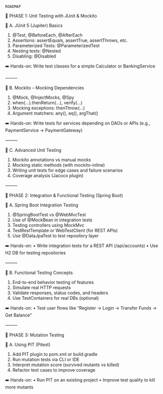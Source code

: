 `ROADMAP`

📍 PHASE 1: Unit Testing with JUnit & Mockito

🔹 A. JUnit 5 (Jupiter) Basics
1.	@Test, @BeforeEach, @AfterEach
2.	Assertions: assertEquals, assertTrue, assertThrows, etc.
3.	Parameterized Tests: @ParameterizedTest
4.	Nesting tests: @Nested
5.	Disabling: @Disabled

➡️ Hands-on: Write test classes for a simple Calculator or BankingService

⸻

🔹 B. Mockito – Mocking Dependencies
1.	@Mock, @InjectMocks, @Spy
2.	when(...).thenReturn(...), verify(...)
3.	Mocking exceptions: thenThrow(...)
4.	Argument matchers: any(), eq(), argThat()

➡️ Hands-on: Write tests for services depending on DAOs or APIs (e.g., PaymentService → PaymentGateway)

⸻

🔹 C. Advanced Unit Testing
1.	Mockito annotations vs manual mocks
2.	Mocking static methods (with mockito-inline)
3.	Writing unit tests for edge cases and failure scenarios
4.	Coverage analysis (Jacoco plugin)

⸻

📍 PHASE 2: Integration & Functional Testing (Spring Boot)

🔹 A. Spring Boot Integration Testing
1.	@SpringBootTest vs @WebMvcTest
2.	Use of @MockBean in integration tests
3.	Testing controllers using MockMvc
4.	TestRestTemplate or WebTestClient (for REST APIs)
5.	Use @DataJpaTest to test repository layer

➡️ Hands-on:
•	Write integration tests for a REST API (/api/accounts)
•	Use H2 DB for testing repositories

⸻

🔹 B. Functional Testing Concepts
1.	End-to-end behavior testing of features
2.	Simulate real HTTP requests
3.	Validate responses, status codes, and headers
4.	Use TestContainers for real DBs (optional)

➡️ Hands-on:
•	Test user flows like “Register → Login → Transfer Funds → Get Balance”

⸻

📍 PHASE 3: Mutation Testing

🔹 A. Using PIT (Pitest)
1.	Add PIT plugin to pom.xml or build.gradle
2.	Run mutation tests via CLI or IDE
3.	Interpret mutation score (survived mutants vs killed)
4.	Refactor test cases to improve coverage

➡️ Hands-on:
•	Run PIT on an existing project
•	Improve test quality to kill more mutants